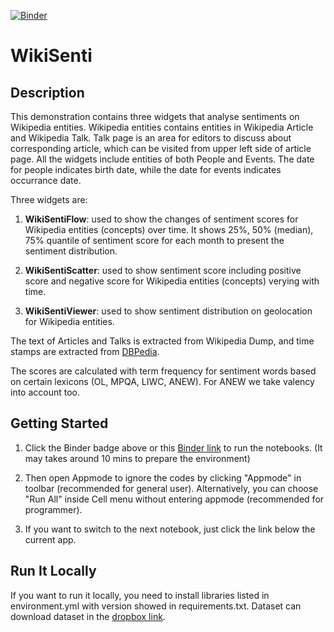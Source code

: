 [![Binder](https://notebooks.gesis.org/binder/badge_logo.svg)](https://notebooks.gesis.org/binder/v2/gh/lzl257/WikiSenti/master?urlpath=%2Fapps%2FWikiSentiFlow.ipynb)

# WikiSenti

## Description

This demonstration contains three widgets that analyse sentiments on Wikipedia entities. Wikipedia entities contains entities 
in Wikipedia Article and Wikipedia Talk. Talk page is an area for editors to discuss about corresponding article, 
which can be visited from upper left side of article page. All the widgets include entities of both People and Events. 
The date for people indicates birth date, while the date for events indicates occurrance date.

Three widgets are:

1. **WikiSentiFlow**: used to show the changes of sentiment scores for Wikipedia entities (concepts) over time. It shows 25%, 50% (median), 
75% quantile of sentiment score for each month to present the sentiment distribution.

2. **WikiSentiScatter**: used to show sentiment score including positive score and negative score for Wikipedia entities (concepts) verying with time.

3. **WikiSentiViewer**: used to show sentiment distribution on geolocation for Wikipedia entities.


The text of Articles and Talks is extracted from Wikipedia Dump, and time stamps are extracted from [DBPedia](https://wiki.dbpedia.org/).

The scores are calculated with term frequency for sentiment words based on certain lexicons (OL, MPQA, LIWC, ANEW). 
For ANEW we take valency into account too.

## Getting Started

1. Click the Binder badge above or this [Binder link](https://notebooks.gesis.org/binder/v2/gh/lzl257/WikiSenti/master?urlpath=%2Fapps%2FWikiSentiFlow.ipynb)
to run the notebooks. (It may takes around 10 mins to prepare the environment)

2. Then open Appmode to ignore the codes by clicking "Appmode" in toolbar (recommended for general user). 
Alternatively, you can choose "Run All" inside Cell menu without entering appmode (recommended for programmer).

3. If you want to switch to the next notebook, just click the link below the current app.

## Run It Locally

If you want to run it locally, you need to install libraries listed in environment.yml with version showed in requirements.txt. 
Dataset can download dataset in the [dropbox link](https://www.dropbox.com/sh/mt7by5f1wgl6n3z/AACddwkFPq5lPpH3ry83MgSDa?dl=0).


